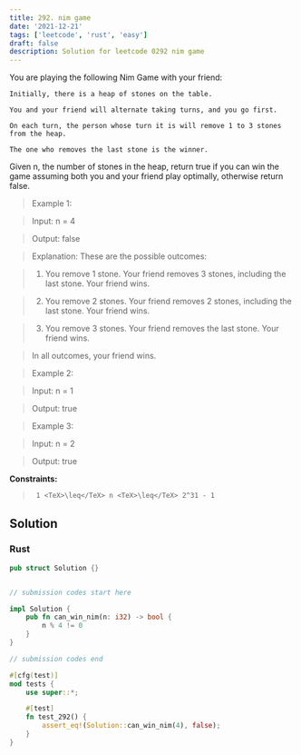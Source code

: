 ```yaml
---
title: 292. nim game
date: '2021-12-21'
tags: ['leetcode', 'rust', 'easy']
draft: false
description: Solution for leetcode 0292 nim game
---
```


 

  You are playing the following Nim Game with your friend:

  

  	Initially, there is a heap of stones on the table.

  	You and your friend will alternate taking turns, and you go first.

  	On each turn, the person whose turn it is will remove 1 to 3 stones from the heap.

  	The one who removes the last stone is the winner.

  

  Given n, the number of stones in the heap, return true if you can win the game assuming both you and your friend play optimally, otherwise return false.

   

 >   Example 1:

  

 >   Input: n <TeX>=</TeX> 4

 >   Output: false

 >   Explanation: These are the possible outcomes:

 >   1. You remove 1 stone. Your friend removes 3 stones, including the last stone. Your friend wins.

 >   2. You remove 2 stones. Your friend removes 2 stones, including the last stone. Your friend wins.

 >   3. You remove 3 stones. Your friend removes the last stone. Your friend wins.

 >   In all outcomes, your friend wins.

  

 >   Example 2:

  

 >   Input: n <TeX>=</TeX> 1

 >   Output: true

  

 >   Example 3:

  

 >   Input: n <TeX>=</TeX> 2

 >   Output: true

  

   

  **Constraints:**

  

 >   	1 <TeX>\leq</TeX> n <TeX>\leq</TeX> 2^31 - 1


## Solution
### Rust
```rust
pub struct Solution {}


// submission codes start here

impl Solution {
    pub fn can_win_nim(n: i32) -> bool {
        n % 4 != 0
    }
}

// submission codes end

#[cfg(test)]
mod tests {
    use super::*;

    #[test]
    fn test_292() {
        assert_eq!(Solution::can_win_nim(4), false);
    }
}

```
